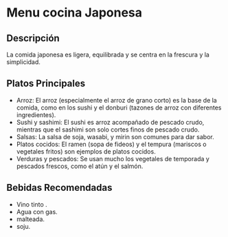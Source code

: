 # Menu cocina Japonesa 

## Descripción
La comida japonesa es ligera, equilibrada y se centra en la frescura y la simplicidad. 

## Platos Principales
- Arroz: El arroz (especialmente el arroz de grano corto) es la base de la comida, como en los sushi y el donburi (tazones de arroz con diferentes ingredientes).
- Sushi y sashimi: El sushi es arroz acompañado de pescado crudo, mientras que el sashimi son solo cortes finos de pescado crudo.
- Salsas: La salsa de soja, wasabi, y mirin son comunes para dar sabor.
- Platos cocidos: El ramen (sopa de fideos) y el tempura (mariscos o vegetales fritos) son ejemplos de platos cocidos.
- Verduras y pescados: Se usan mucho los vegetales de temporada y pescados frescos, como el atún y el salmón.

## Bebidas Recomendadas
- Vino tinto .
- Agua con gas.
- malteada.
- soju.
